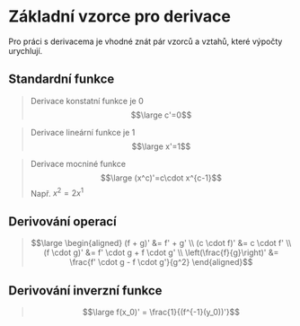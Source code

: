 # Základní vzorce pro derivace
Pro práci s derivacema je vhodné znát pár vzorců a vztahů, které výpočty urychlují.

## Standardní funkce
>Derivace konstatní funkce je 0
>$$\large c'=0$$

>Derivace lineární funkce je 1
>$$\large x'=1$$

>Derivace mocniné funkce
>$$\large (x^c)'=c\cdot x^{c-1}$$
>Např. $x^2=2x^1$

## Derivování operací

>$$\large	
>\begin{aligned}
>(f + g)' &= f' + g' \\
>(c \cdot f)' &= c \cdot f' \\
>(f \cdot g)' &= f' \cdot g + f \cdot g' \\
>\left(\frac{f}{g}\right)' &= \frac{f' \cdot g - f \cdot g'}{g^2}
>\end{aligned}$$

## Derivování inverzní funkce

>$$\large f(x_0)' = \frac{1}{(f^{-1}(y_0))'}$$
